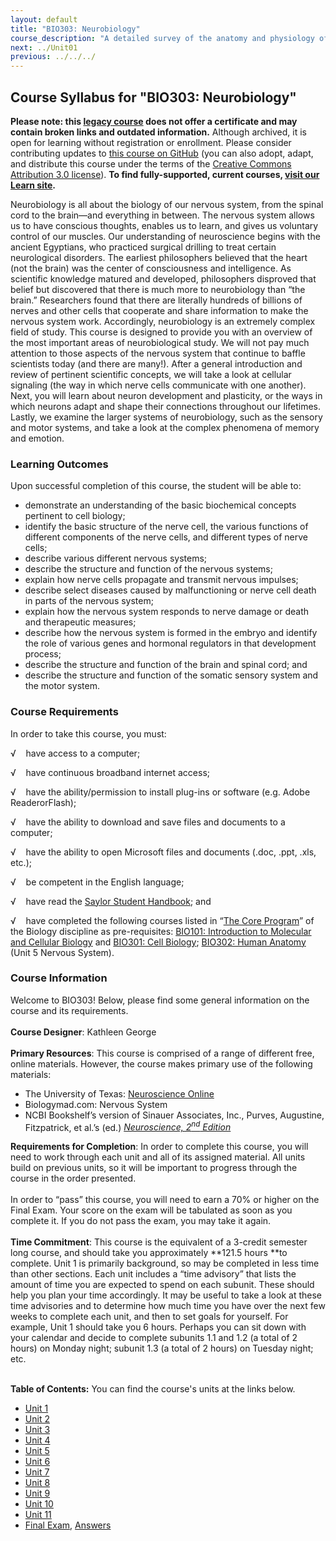 ```yaml
---
layout: default
title: "BIO303: Neurobiology"
course_description: "A detailed survey of the anatomy and physiology of the nervous system, including the central and peripheral nervous system divisions and their neurons and supporting cells, with special emphasis on the brain, electrochemical signaling, and neurotransmitters."
next: ../Unit01
previous: ../../../
---
```

Course Syllabus for "BIO303: Neurobiology"
------------------------------------------

**Please note: this [legacy course](https://sayloracademy.zendesk.com/hc/en-us/articles/206089967) does not offer a certificate and may contain 
broken links and outdated information.** Although archived, it is open 
for learning without registration or enrollment. Please consider contributing 
updates to [this course on GitHub](https://github.com/saylordotorg/course_bio303) 
(you can also adopt, adapt, and distribute this course under the terms of 
the [Creative Commons Attribution 3.0 license](http://creativecommons.org/licenses/by/3.0/)). **To find fully-supported, current courses, [visit our 
Learn site](https://learn.saylor.org).**

Neurobiology is all about the biology of our nervous system, from the
spinal cord to the brain—and everything in between. The nervous system
allows us to have conscious thoughts, enables us to learn, and gives us
voluntary control of our muscles. Our understanding of neuroscience
begins with the ancient Egyptians, who practiced surgical drilling to
treat certain neurological disorders. The earliest philosophers believed
that the heart (not the brain) was the center of consciousness and
intelligence. As scientific knowledge matured and developed,
philosophers disproved that belief but discovered that there is much
more to neurobiology than “the brain.” Researchers found that there are
literally hundreds of billions of nerves and other cells that cooperate
and share information to make the nervous system work. Accordingly,
neurobiology is an extremely complex field of study. This course is
designed to provide you with an overview of the most important areas of
neurobiological study. We will not pay much attention to those aspects
of the nervous system that continue to baffle scientists today (and
there are many!). After a general introduction and review of pertinent
scientific concepts, we will take a look at cellular signaling (the way
in which nerve cells communicate with one another). Next, you will learn
about neuron development and plasticity, or the ways in which neurons
adapt and shape their connections throughout our lifetimes. Lastly, we
examine the larger systems of neurobiology, such as the sensory and
motor systems, and take a look at the complex phenomena of memory and
emotion.

### Learning Outcomes

Upon successful completion of this course, the student will be able
to:  

-   demonstrate an understanding of the basic biochemical concepts
    pertinent to cell biology;
-   identify the basic structure of the nerve cell, the various
    functions of different components of the nerve cells, and different
    types of nerve cells;
-   describe various different nervous systems;
-   describe the structure and function of the nervous systems;
-   explain how nerve cells propagate and transmit nervous impulses;
-   describe select diseases caused by malfunctioning or nerve cell
    death in parts of the nervous system;
-   explain how the nervous system responds to nerve damage or death and
    therapeutic measures;
-   describe how the nervous system is formed in the embryo and identify
    the role of various genes and hormonal regulators in that
    development process;
-   describe the structure and function of the brain and spinal cord;
    and
-   describe the structure and function of the somatic sensory system
    and the motor system.      

### Course Requirements

In order to take this course, you must:  
  
 √    have access to a computer;  
  
 √    have continuous broadband internet access;  
  
 √    have the ability/permission to install plug-ins or software (e.g.
Adobe ReaderorFlash);  
  
 √    have the ability to download and save files and documents to a
computer;  
  
 √    have the ability to open Microsoft files and documents (.doc,
.ppt, .xls, etc.);  
  
 √    be competent in the English language;

√    have read the [Saylor Student
Handbook](https://resources.saylor.org/wwwresources/archived/site/wp-content/uploads/2012/05/Saylor-StudentHandbook.pdf);
and

√    have completed the following courses listed in “[The Core
Program](http://www.saylor.org/majors/biology/)” of the Biology
discipline as pre-requisites: [BIO101: Introduction to Molecular and
Cellular Biology](http://www.saylor.org/courses/bio101a/) and [BIO301:
Cell Biology](http://www.saylor.org/courses/bio301/); [BIO302: Human
Anatomy](http://www.saylor.org/courses/bio302/) (Unit 5 Nervous
System). 

### Course Information

Welcome to BIO303! Below, please find some general information on the
course and its requirements.  
    
 **Course Designer**: Kathleen George  
    
 **Primary Resources**: This course is comprised of a range of different
free, online materials. However, the course makes primary use of the
following materials:  

-   The University of Texas: [Neuroscience
    Online](http://neuroscience.uth.tmc.edu/)       
-   Biologymad.com: Nervous System
-   NCBI Bookshelf’s version of Sinauer Associates, Inc., Purves,
    Augustine, Fitzpatrick, et al.’s (ed.) *[Neuroscience,
    2<sup>nd</sup>
    Edition](http://www.ncbi.nlm.nih.gov/books/NBK10799/)*

**Requirements for Completion**: In order to complete this course, you
will need to work through each unit and all of its assigned material.
All units build on previous units, so it will be important to progress
through the course in the order presented.  
    
 In order to “pass” this course, you will need to earn a 70% or higher
on the Final Exam. Your score on the exam will be tabulated as soon as
you complete it. If you do not pass the exam, you may take it again.  
    
 **Time Commitment**: This course is the equivalent of a 3-credit
semester long course, and should take you approximately **121.5
hours **to complete. Unit 1 is primarily background, so may be completed
in less time than other sections. Each unit includes a “time advisory”
that lists the amount of time you are expected to spend on each subunit.
These should help you plan your time accordingly. It may be useful to
take a look at these time advisories and to determine how much time you
have over the next few weeks to complete each unit, and then to set
goals for yourself. For example, Unit 1 should take you 6 hours. Perhaps
you can sit down with your calendar and decide to complete subunits 1.1
and 1.2 (a total of 2 hours) on Monday night; subunit 1.3 (a total of 2
hours) on Tuesday night; etc.  
    

**Table of Contents:** You can find the course's units at the links below.

- [Unit 1](https://legacy.saylor.org/bio303/Unit01/)
- [Unit 2](https://legacy.saylor.org/bio303/Unit02/)
- [Unit 3](https://legacy.saylor.org/bio303/Unit03/)
- [Unit 4](https://legacy.saylor.org/bio303/Unit04/)
- [Unit 5](https://legacy.saylor.org/bio303/Unit05/)
- [Unit 6](https://legacy.saylor.org/bio303/Unit06/)
- [Unit 7](https://legacy.saylor.org/bio303/Unit07/)
- [Unit 8](https://legacy.saylor.org/bio303/Unit08/)
- [Unit 9](https://legacy.saylor.org/bio303/Unit09/)
- [Unit 10](https://legacy.saylor.org/bio303/Unit10/)
- [Unit 11](https://legacy.saylor.org/bio303/Unit11/)
- [Final Exam](http://saylordotorg.github.io/LegacyExams/BIO/BIO303/BIO303-FinalExam.html), [Answers](http://saylordotorg.github.io/LegacyExams/BIO/BIO303/BIO303-FinalExam-Answers.html)

